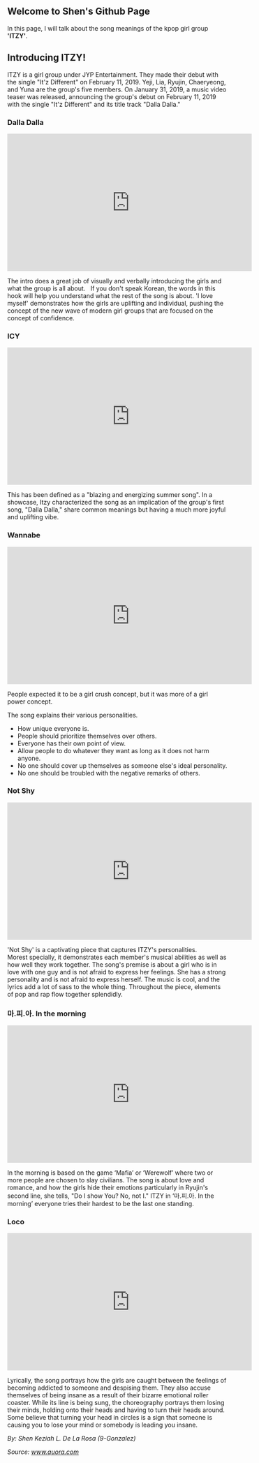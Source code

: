 ## Welcome to Shen's Github Page

In this page, I will talk about the song meanings of the kpop girl group **'ITZY'**.

## Introducing ITZY!

ITZY is a girl group under JYP Entertainment. They made their debut with the single "It'z Different" on February 11, 2019. Yeji, Lia, Ryujin, Chaeryeong, and Yuna are the group's five members. On January 31, 2019, a music video teaser was released, announcing the group's debut on February 11, 2019 with the single "It'z Different" and its title track "Dalla Dalla." 

### Dalla Dalla

<iframe width="560" height="315" src="https://www.youtube.com/embed/pNfTK39k55U" title="YouTube video player" frameborder="0" allow="accelerometer; autoplay; clipboard-write; encrypted-media; gyroscope; picture-in-picture" allowfullscreen></iframe>

The intro does a great job of visually and verbally introducing the girls and what the group is all about.   If you don't speak Korean, the words in this hook will help you understand what the rest of the song is about. 'I love myself' demonstrates how the girls are uplifting and individual, pushing the concept of the new wave of modern girl groups that are focused on the concept of confidence.

### ICY

<iframe width="560" height="315" src="https://www.youtube.com/embed/zndvqTc4P9I" title="YouTube video player" frameborder="0" allow="accelerometer; autoplay; clipboard-write; encrypted-media; gyroscope; picture-in-picture" allowfullscreen></iframe>

This has been defined as a "blazing and energizing summer song". In a showcase, Itzy characterized the song as an implication of the group's first song, "Dalla Dalla," share common meanings but having a much more joyful and uplifting vibe.

### Wannabe

<iframe width="560" height="315" src="https://www.youtube.com/embed/fE2h3lGlOsk" title="YouTube video player" frameborder="0" allow="accelerometer; autoplay; clipboard-write; encrypted-media; gyroscope; picture-in-picture" allowfullscreen></iframe>

People expected it to be a girl crush concept, but it was more of a girl power concept.

The song explains their various personalities.
- How unique everyone is.
- People should prioritize themselves over others.
- Everyone has their own point of view.
- Allow people to do whatever they want as long as it does not harm anyone.
- No one should cover up themselves as someone else's ideal personality.
- No one should be troubled with the negative remarks of others.

### Not Shy

<iframe width="560" height="315" src="https://www.youtube.com/embed/wTowEKjDGkU" title="YouTube video player" frameborder="0" allow="accelerometer; autoplay; clipboard-write; encrypted-media; gyroscope; picture-in-picture" allowfullscreen></iframe>

'Not Shy' is a captivating piece that captures ITZY's personalities. Morest specially, it demonstrates each member's musical abilities as well as how well they work together. The song's premise is about a girl who is in love with one guy and is not afraid to express her feelings. She has a strong personality and is not afraid to express herself. The music is cool, and the lyrics add a lot of sass to the whole thing. Throughout the piece, elements of pop and rap flow together splendidly.

### 마.피.아. In the morning

<iframe width="560" height="315" src="https://www.youtube.com/embed/_ysomCGaZLw" title="YouTube video player" frameborder="0" allow="accelerometer; autoplay; clipboard-write; encrypted-media; gyroscope; picture-in-picture" allowfullscreen></iframe>

In the morning is based on the game ‘Mafia’ or ‘Werewolf’ where two or more people are chosen to slay civilians. The song is about love and romance, and how the girls hide their emotions particularly in Ryujin's second line, she tells, "Do I show You? No, not I." ITZY in ‘마.피.아. In the morning’ everyone tries their hardest to be the last one standing.

### Loco

<iframe width="560" height="315" src="https://www.youtube.com/embed/MjCZfZfucEc" title="YouTube video player" frameborder="0" allow="accelerometer; autoplay; clipboard-write; encrypted-media; gyroscope; picture-in-picture" allowfullscreen></iframe>

Lyrically, the song portrays how the girls are caught between the feelings of becoming addicted to someone and despising them. They also accuse themselves of being insane as a result of their bizarre emotional roller coaster. While its line is being sung, the choreography portrays them losing their minds, holding onto their heads and having to turn their heads around. Some believe that turning your head in circles is a sign that someone is causing you to lose your mind or somebody is leading you insane.



*By: Shen Keziah L. De La Rosa (9-Gonzalez)*


*Source: www.quora.com*
